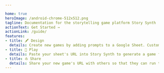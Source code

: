 ```yaml
---

home: true
heroImage: /android-chrome-512x512.png
tagline: Documentation for the storytelling game platform Story Synth
actionText: Get Started →
actionLink: /guide/
features:
- title: 🖋 Design
  details: Create new games by adding prompts to a Google Sheet. Customize the visuals to best suit your game.
- title: 🏓 Play
  details: Paste your sheet's URL into Story Synth to generate a game from the prompts in the sheet.
- title: ⛵️ Share
  details: Share your new game's URL with others so that they can run their own sessions.
---
```

